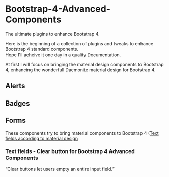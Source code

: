 # Bootstrap-4-Advanced-Components
<p>The ultimate plugins to enhance Bootstrap 4.</p>

<p>Here is the beginning of a collection of plugins and tweaks to enhance Bootstrap 4 standard components.<br>
Hope I'll acheive it one day in a quality Documentation.</p>

<p>At first I will focus on bringing the material design components to Bootstrap 4, enhancing the wonderfull Daemonite material design for Bootstrap 4.</p>


<h2>Alerts</h2>
<h2>Badges</h2>
<h2>Forms</h2>
<p>These components try to bring material components to Bootstrap 4 (<a href="https://material.io/guidelines/components/text-fields.html">Text fields according to material design</a></p>
<h3>Text fields - Clear button for Bootstrap 4 Advanced Components</h3>
<q>Clear buttons let users empty an entire input field.</q>
